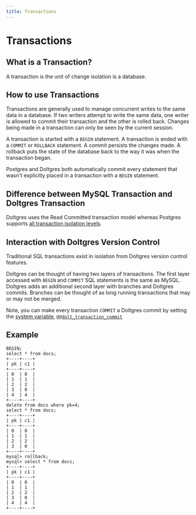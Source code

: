 ```yaml
---
title: Transactions
---
```


# Transactions

## What is a Transaction?

A transaction is the unit of change isolation is a database. 

## How to use Transactions

Transactions are generally used to manage concurrent writes to the same data in a database. If two
writers attempt to write the same data, one writer is allowed to commit their transaction and the
other is rolled back. Changes being made in a transaction can only be seen by the current session.

A transaction is started with a `BEGIN` statement. A transaction is ended with a `COMMIT` or
`ROLLBACK` statement. A commit persists the changes made. A rollback puts the state of the database
back to the way it was when the transaction began.

Postgres and Doltgres both automatically commit every statement that wasn't explicitly placed in a
transaction with a `BEGIN` statement.

## Difference between MySQL Transaction and Doltgres Transaction

Doltgres uses the Read Committed transaction model whereas Postgres supports [all transaction
isolation levels](https://www.postgresql.org/docs/current/transaction-iso.html).

## Interaction with Doltgres Version Control

Traditional SQL transactions exist in isolation from Doltgres version control features. 

Doltgres can be thought of having two layers of transactions. The first layer accessed with `BEGIN`
and `COMMIT` SQL statements is the same as MySQL. Doltgres adds an additional second layer with
branches and Doltgres commits. Branches can be thought of as long running transactions that may or
may not be merged.

Note, you can make every transaction `COMMIT` a Doltgres commit by setting the [system
variable](./system-variables.md),
[`@@dolt_transaction_commit`](../../reference/sql/version-control/dolt-sysvars.md#dolt_transaction_commit)

## Example

```
BEGIN;
select * from docs;
+----+----+
| pk | c1 |
+----+----+
| 0  | 0  |
| 1  | 1  |
| 2  | 2  |
| 3  | 0  |
| 4  | 4  |
+----+----+
delete from docs where pk=4;
select * from docs;
+----+----+
| pk | c1 |
+----+----+
| 0  | 0  |
| 1  | 1  |
| 2  | 2  |
| 3  | 0  |
+----+----+
mysql> rollback;
mysql> select * from docs;
+----+----+
| pk | c1 |
+----+----+
| 0  | 0  |
| 1  | 1  |
| 2  | 2  |
| 3  | 0  |
| 4  | 4  |
+----+----+
```
